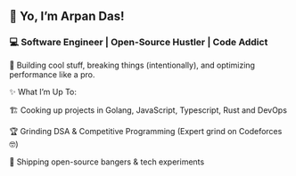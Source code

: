 ## 👋 Yo, I’m Arpan Das!
### 💻 Software Engineer | Open-Source Hustler | Code Addict

🚀 Building cool stuff, breaking things (intentionally), and optimizing performance like a pro.

✨ What I’m Up To:

🏗️ Cooking up projects in Golang, JavaScript, Typescript, Rust and DevOps

🏆 Grinding DSA & Competitive Programming (Expert grind on Codeforces 🤓)

🎯 Shipping open-source bangers & tech experiments



